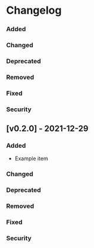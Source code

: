 # Changelog

### Added

### Changed

### Deprecated

### Removed

### Fixed

### Security

## [v0.2.0] - 2021-12-29
### Added
- Example item

### Changed

### Deprecated

### Removed

### Fixed

### Security

